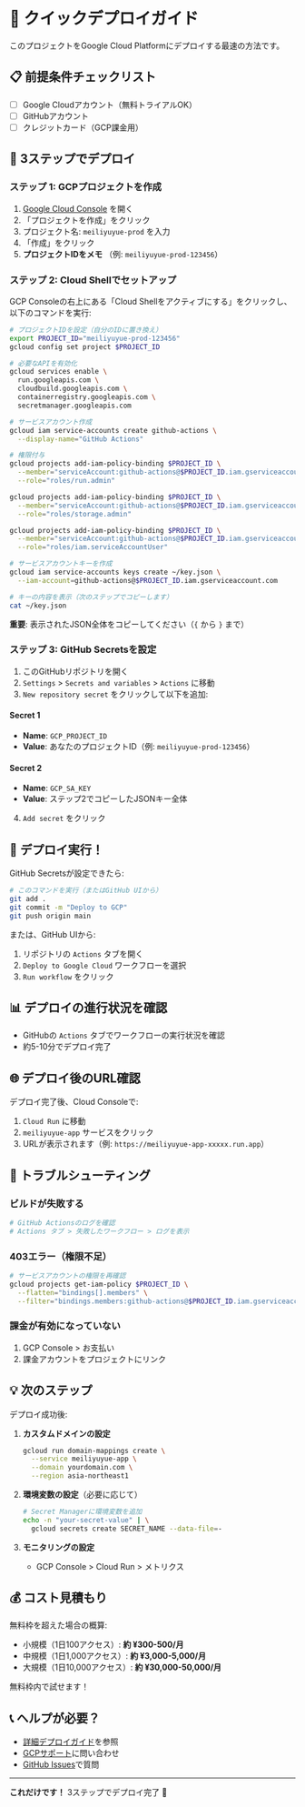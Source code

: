 # 🚀 クイックデプロイガイド

このプロジェクトをGoogle Cloud Platformにデプロイする最速の方法です。

## 📋 前提条件チェックリスト

- [ ] Google Cloudアカウント（無料トライアルOK）
- [ ] GitHubアカウント
- [ ] クレジットカード（GCP課金用）

## 🎯 3ステップでデプロイ

### ステップ 1: GCPプロジェクトを作成

1. [Google Cloud Console](https://console.cloud.google.com) を開く
2. 「プロジェクトを作成」をクリック
3. プロジェクト名: `meiliyuyue-prod` を入力
4. 「作成」をクリック
5. **プロジェクトIDをメモ** （例: `meiliyuyue-prod-123456`）

### ステップ 2: Cloud Shellでセットアップ

GCP Consoleの右上にある「Cloud Shellをアクティブにする」をクリックし、以下のコマンドを実行:

```bash
# プロジェクトIDを設定（自分のIDに置き換え）
export PROJECT_ID="meiliyuyue-prod-123456"
gcloud config set project $PROJECT_ID

# 必要なAPIを有効化
gcloud services enable \
  run.googleapis.com \
  cloudbuild.googleapis.com \
  containerregistry.googleapis.com \
  secretmanager.googleapis.com

# サービスアカウント作成
gcloud iam service-accounts create github-actions \
  --display-name="GitHub Actions"

# 権限付与
gcloud projects add-iam-policy-binding $PROJECT_ID \
  --member="serviceAccount:github-actions@$PROJECT_ID.iam.gserviceaccount.com" \
  --role="roles/run.admin"

gcloud projects add-iam-policy-binding $PROJECT_ID \
  --member="serviceAccount:github-actions@$PROJECT_ID.iam.gserviceaccount.com" \
  --role="roles/storage.admin"

gcloud projects add-iam-policy-binding $PROJECT_ID \
  --member="serviceAccount:github-actions@$PROJECT_ID.iam.gserviceaccount.com" \
  --role="roles/iam.serviceAccountUser"

# サービスアカウントキーを作成
gcloud iam service-accounts keys create ~/key.json \
  --iam-account=github-actions@$PROJECT_ID.iam.gserviceaccount.com

# キーの内容を表示（次のステップでコピーします）
cat ~/key.json
```

**重要**: 表示されたJSON全体をコピーしてください（`{` から `}` まで）

### ステップ 3: GitHub Secretsを設定

1. このGitHubリポジトリを開く
2. `Settings` > `Secrets and variables` > `Actions` に移動
3. `New repository secret` をクリックして以下を追加:

#### Secret 1
- **Name**: `GCP_PROJECT_ID`
- **Value**: あなたのプロジェクトID（例: `meiliyuyue-prod-123456`）

#### Secret 2
- **Name**: `GCP_SA_KEY`
- **Value**: ステップ2でコピーしたJSONキー全体

4. `Add secret` をクリック

## 🎉 デプロイ実行！

GitHub Secretsが設定できたら:

```bash
# このコマンドを実行（またはGitHub UIから）
git add .
git commit -m "Deploy to GCP"
git push origin main
```

または、GitHub UIから:
1. リポジトリの `Actions` タブを開く
2. `Deploy to Google Cloud` ワークフローを選択
3. `Run workflow` をクリック

## 📊 デプロイの進行状況を確認

- GitHubの `Actions` タブでワークフローの実行状況を確認
- 約5-10分でデプロイ完了

## 🌐 デプロイ後のURL確認

デプロイ完了後、Cloud Consoleで:
1. `Cloud Run` に移動
2. `meiliyuyue-app` サービスをクリック
3. URLが表示されます（例: `https://meiliyuyue-app-xxxxx.run.app`）

## 🔧 トラブルシューティング

### ビルドが失敗する

```bash
# GitHub Actionsのログを確認
# Actions タブ > 失敗したワークフロー > ログを表示
```

### 403エラー（権限不足）

```bash
# サービスアカウントの権限を再確認
gcloud projects get-iam-policy $PROJECT_ID \
  --flatten="bindings[].members" \
  --filter="bindings.members:github-actions@$PROJECT_ID.iam.gserviceaccount.com"
```

### 課金が有効になっていない

1. GCP Console > お支払い
2. 課金アカウントをプロジェクトにリンク

## 💡 次のステップ

デプロイ成功後:

1. **カスタムドメインの設定**
   ```bash
   gcloud run domain-mappings create \
     --service meiliyuyue-app \
     --domain yourdomain.com \
     --region asia-northeast1
   ```

2. **環境変数の設定**（必要に応じて）
   ```bash
   # Secret Managerに環境変数を追加
   echo -n "your-secret-value" | \
     gcloud secrets create SECRET_NAME --data-file=-
   ```

3. **モニタリングの設定**
   - GCP Console > Cloud Run > メトリクス

## 💰 コスト見積もり

無料枠を超えた場合の概算:
- 小規模（1日100アクセス）: **約 ¥300-500/月**
- 中規模（1日1,000アクセス）: **約 ¥3,000-5,000/月**
- 大規模（1日10,000アクセス）: **約 ¥30,000-50,000/月**

無料枠内で試せます！

## 📞 ヘルプが必要？

- [詳細デプロイガイド](./DEPLOY_STEPS.md)を参照
- [GCPサポート](https://cloud.google.com/support)に問い合わせ
- [GitHub Issues](https://github.com/OSAMU456/-/issues)で質問

---

**これだけです！** 3ステップでデプロイ完了 🎉
